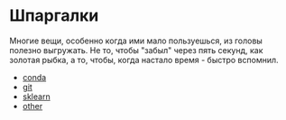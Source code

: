 # Шпаргалки

Многие вещи, особенно когда ими мало пользуешься, из головы полезно выгружать. Не то, чтобы "забыл" через пять секунд, как золотая рыбка, а то, чтобы, когда настало время - быстро вспомнил.

- [conda](./conda)
- [git](./git)
- [sklearn](./sklearn)
- [other](./other)